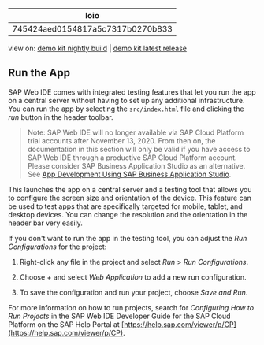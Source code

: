 <!-- loio745424aed0154817a5c7317b0270b833 -->

| loio |
| -----|
| 745424aed0154817a5c7317b0270b833 |

<div id="loio">

view on: [demo kit nightly build](https://openui5nightly.hana.ondemand.com/#/topic/745424aed0154817a5c7317b0270b833) | [demo kit latest release](https://openui5.hana.ondemand.com/#/topic/745424aed0154817a5c7317b0270b833)</div>

## Run the App

SAP Web IDE comes with integrated testing features that let you run the app on a central server without having to set up any additional infrastructure. You can run the app by selecting the `src/index.html` file and clicking the *run* button in the header toolbar.

> Note:
> SAP Web IDE will no longer available via SAP Cloud Platform trial accounts after November 13, 2020. From then on, the documentation in this section will only be valid if you have access to SAP Web IDE through a productive SAP Cloud Platform account. Please consider SAP Business Application Studio as an alternative. See [App Development Using SAP Business Application Studio](App_Development_Using_SAP_Business_Application_Studio_6bbad66.md).
> 
> 

This launches the app on a central server and a testing tool that allows you to configure the screen size and orientation of the device. This feature can be used to test apps that are specifically targeted for mobile, tablet, and desktop devices. You can change the resolution and the orientation in the header bar very easily.

If you don't want to run the app in the testing tool, you can adjust the *Run Configurations* for the project:

1.  Right-click any file in the project and select *Run* \> *Run Configurations*.

2.  Choose *+* and select *Web Application* to add a new run configuration.

3.  To save the configuration and run your project, choose *Save and Run*.


For more information on how to run projects, search for *Configuring How to Run Projects* in the SAP Web IDE Developer Guide for the SAP Cloud Platform on the SAP Help Portal at [https://help.sap.com/viewer/p/CP](https://help.sap.com/viewer/p/CP).


